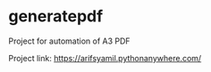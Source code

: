 # generatepdf
Project for automation of A3 PDF

Project link:
https://arifsyamil.pythonanywhere.com/

